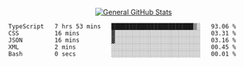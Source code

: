 <p align="center">
  <a href="https://github.com/AndyDevv">
    <img src="https://github-readme-stats.vercel.app/api?username=AndyDevv&custom_title=General%20GitHub%20Stats&theme=aura_dark" alt="General GitHub Stats">
  </a>
</p>

<!--START_SECTION:waka-->

```text
TypeScript   7 hrs 53 mins   ███████████████████████▒░   93.06 %
CSS          16 mins         ▓░░░░░░░░░░░░░░░░░░░░░░░░   03.31 %
JSON         16 mins         ▓░░░░░░░░░░░░░░░░░░░░░░░░   03.16 %
XML          2 mins          ░░░░░░░░░░░░░░░░░░░░░░░░░   00.45 %
Bash         0 secs          ░░░░░░░░░░░░░░░░░░░░░░░░░   00.01 %
```

<!--END_SECTION:waka-->

